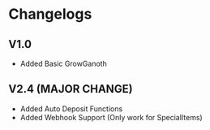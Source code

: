 # Changelogs

## V1.0
- Added Basic GrowGanoth

## V2.4 (MAJOR CHANGE)
- Added Auto Deposit Functions
- Added Webhook Support (Only work for SpecialItems)